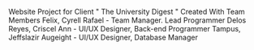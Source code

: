 Website Project for Client " The University Digest " 
Created With Team Members
Felix, Cyrell Rafael - Team Manager. Lead Programmer
Delos Reyes, Criscel Ann - UI/UX Designer, Back-end Programmer
Tampus, Jeffslazir Augeight - UI/UX Designer, Database Manager
